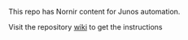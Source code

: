 This repo has Nornir content for Junos automation.  

Visit the repository [wiki](https://github.com/ksator/junos_automation_with_nornir/wiki) to get the instructions 



